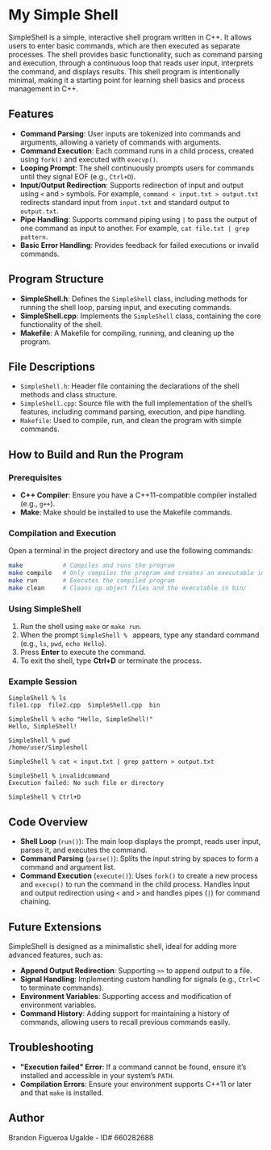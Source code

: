 # My Simple Shell

SimpleShell is a simple, interactive shell program written in C++. It allows users to enter basic commands, which are then executed as separate processes. The shell provides basic functionality, such as command parsing and execution, through a continuous loop that reads user input, interprets the command, and displays results. This shell program is intentionally minimal, making it a starting point for learning shell basics and process management in C++.

## Features

- **Command Parsing**: User inputs are tokenized into commands and arguments, allowing a variety of commands with arguments.
- **Command Execution**: Each command runs in a child process, created using `fork()` and executed with `execvp()`.
- **Looping Prompt**: The shell continuously prompts users for commands until they signal EOF (e.g., `Ctrl+D`).
- **Input/Output Redirection**: Supports redirection of input and output using `<` and `>` symbols. For example, `command < input.txt > output.txt` redirects standard input from `input.txt` and standard output to `output.txt`.
- **Pipe Handling**: Supports command piping using `|` to pass the output of one command as input to another. For example, `cat file.txt | grep pattern`.
- **Basic Error Handling**: Provides feedback for failed executions or invalid commands.

## Program Structure

- **SimpleShell.h**: Defines the `SimpleShell` class, including methods for running the shell loop, parsing input, and executing commands.
- **SimpleShell.cpp**: Implements the `SimpleShell` class, containing the core functionality of the shell.
- **Makefile**: A Makefile for compiling, running, and cleaning up the program.

## File Descriptions

- `SimpleShell.h`: Header file containing the declarations of the shell methods and class structure.
- `SimpleShell.cpp`: Source file with the full implementation of the shell’s features, including command parsing, execution, and pipe handling.
- `Makefile`: Used to compile, run, and clean the program with simple commands.

## How to Build and Run the Program

### Prerequisites

- **C++ Compiler**: Ensure you have a C++11-compatible compiler installed (e.g., `g++`).
- **Make**: Make should be installed to use the Makefile commands.

### Compilation and Execution

Open a terminal in the project directory and use the following commands:

```bash
make           # Compiles and runs the program
make compile   # Only compiles the program and creates an executable in bin/
make run       # Executes the compiled program
make clean     # Cleans up object files and the executable in bin/
```

### Using SimpleShell

1. Run the shell using `make` or `make run`.
2. When the prompt `SimpleShell % ` appears, type any standard command (e.g., `ls`, `pwd`, `echo Hello`).
3. Press **Enter** to execute the command.
4. To exit the shell, type **Ctrl+D** or terminate the process.

### Example Session

```shell
SimpleShell % ls
file1.cpp  file2.cpp  SimpleShell.cpp  bin

SimpleShell % echo "Hello, SimpleShell!"
Hello, SimpleShell!

SimpleShell % pwd
/home/user/Simpleshell

SimpleShell % cat < input.txt | grep pattern > output.txt

SimpleShell % invalidcommand
Execution failed: No such file or directory

SimpleShell % Ctrl+D
```

## Code Overview

- **Shell Loop** (`run()`): The main loop displays the prompt, reads user input, parses it, and executes the command.
- **Command Parsing** (`parse()`): Splits the input string by spaces to form a command and argument list.
- **Command Execution** (`execute()`): Uses `fork()` to create a new process and `execvp()` to run the command in the child process. Handles input and output redirection using `<` and `>` and handles pipes (`|`) for command chaining.

## Future Extensions

SimpleShell is designed as a minimalistic shell, ideal for adding more advanced features, such as:
- **Append Output Redirection**: Supporting `>>` to append output to a file.
- **Signal Handling**: Implementing custom handling for signals (e.g., `Ctrl+C` to terminate commands).
- **Environment Variables**: Supporting access and modification of environment variables.
- **Command History**: Adding support for maintaining a history of commands, allowing users to recall previous commands easily.

## Troubleshooting

- **"Execution failed" Error**: If a command cannot be found, ensure it’s installed and accessible in your system’s `PATH`.
- **Compilation Errors**: Ensure your environment supports C++11 or later and that `make` is installed.

## Author

Brandon Figueroa Ugalde - ID# 660282688
